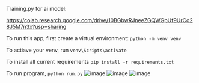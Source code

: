 Training.py for ai model:

https://colab.research.google.com/drive/10BGbwRJneeZGQWGpUf9UrCo28J5M7n3x?usp=sharing

To run this app,
first create a virtual environment:
```python -m venv venv ```

To actiave your venv, run 
```venv\Scripts\activate ```

To install all current requirements
```pip install -r requirements.txt``` 

To run program,
```python run.py```
![image](https://github.com/user-attachments/assets/fce54827-a65a-49c9-8b7c-9c4adbfc5d10)
![image](https://github.com/user-attachments/assets/574197bc-3f63-451b-8a60-7fb8ee06afee)
![image](https://github.com/user-attachments/assets/14e85ed9-6502-4ed1-9b7f-c95f3f6b6a80)
